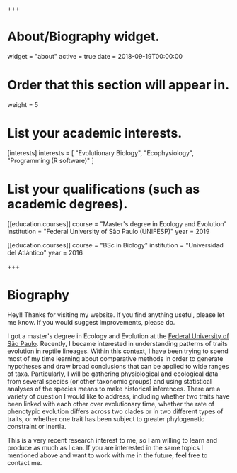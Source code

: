+++
# About/Biography widget.
widget = "about"
active = true
date = 2018-09-19T00:00:00

# Order that this section will appear in.
weight = 5

# List your academic interests.
[interests]
  interests = [
    "Evolutionary Biology",
    "Ecophysiology",
    "Programming (R software)"
  ]

# List your qualifications (such as academic degrees).

[[education.courses]]
  course = "Master's degree in Ecology and Evolution"
  institution = "Federal University of São Paulo (UNIFESP)"
  year = 2019

[[education.courses]]
  course = "BSc in Biology"
  institution = "Universidad del Atlántico"
  year = 2016
 
+++

# Biography

Hey!! Thanks for visiting my website. If you find anything useful, please let me know. If you would suggest improvements, please do.

I got a master's degree in Ecology and Evolution at the [Federal University of São Paulo](http://www.unifesp.br). Recently, I became interested in understanding patterns of traits evolution in reptile lineages. Within this context, I have been trying to spend most of my time learning about comparative methods in order to generate hypotheses and draw broad conclusions that can be applied to wide ranges of taxa. Particularly, I will be gathering physiological and ecological data from several species (or other taxonomic groups) and using statistical analyses of the species means to make historical inferences. There are a variety of question I would like to address, including whether two traits have been linked with each other over evolutionary time, whether the rate of phenotypic evolution differs across two clades or in two different types of traits, or whether one trait has been subject to greater phylogenetic constraint or inertia. 

This is a very recent research interest to me, so I am willing to learn and produce as much as I can. If you are interested in the same topics I mentioned above and want to work with me in the future, feel free to contact me.



